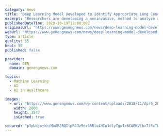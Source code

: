 ```yaml
---
category: news
title: "Deep Learning Model Developed to Identify Appropriate Lung Cancer Therapy"
excerpt: "Researchers are developing a noninvasive, method to analyze a non-small cell lung cancer mutations and biomarkers to determine the best course of treatment."
publishedDateTime: 2020-10-19T12:00:00Z
originalUrl: "https://www.genengnews.com/news/deep-learning-model-developed-to-identify-appropriate-lung-cancer-therapy/"
webUrl: "https://www.genengnews.com/news/deep-learning-model-developed-to-identify-appropriate-lung-cancer-therapy/"
type: article
quality: 55
heat: 55
published: false

provider:
  name: GEN
  domain: genengnews.com

topics:
  - Machine Learning
  - AI
  - AI in Healthcare

images:
  - url: "https://www.genengnews.com/wp-content/uploads/2018/11/Apr6_2018_Getty_490025288_LungCancer.jpg"
    width: 2000
    height: 1547
    isCached: true

secured: "p1pUdjo+kh/MoGRJBQIlpRJJz9ez35Blo4HIn1dlyTgo1c6CAEKVfhcTfScT076Dfk/Lp7r6sTCpt2o/AFNRY7hlz+2krYEKSOPdOcHEi3BHTWabFpu2VUPpTil/02iO0x3z7XtEmB2GsDj5fabgqMBEOo5FngrKs0vqjn3wefeHZ42c8UsMIQjrAlMscga9p8W5FYvChBHAW/CH/2YG9GKEORGMvTXNyfxMg9+wiizE0QK32CZD8/Nuaa/Arvsf0aiMIFEWxmGNElby+p/AdyuZhymiaRSYwvSRqcvViwk1k5J4qPyf3YCYDNmK2adpOCri2WBxD33ro68rcKyo967FAP25psJuOHaetsl/x+w=;e8L6Ko4vpFPMt+eGkgLaog=="
---
```


